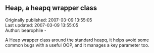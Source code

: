 ## Heap, a heapq wrapper class  
Originally published: 2007-03-09 13:55:05  
Last updated: 2007-03-09 13:55:05  
Author: bearophile -  
  
A Heap wrapper class around the standard heapq, it helps avoid some common bugs with a useful OOP, and it manages a key parameter too.